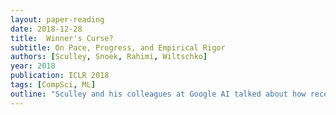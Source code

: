 ```yaml
---
layout: paper-reading
date: 2018-12-28
title:  Winner's Curse?
subtitle: On Pace, Progress, and Empirical Rigor
authors: [Sculley, Snoek, Rahimi, Wiltschko]
year: 2018
publication: ICLR 2018
tags: [CompSci, ML]
outline: "Sculley and his colleagues at Google AI talked about how recent empirical research in artificial intelligence, especially deep learning, lacks of rigor criteria. They illustrated several cases studies to show that <em>new developments</em> in the field actually may not beat the <em>old</em> baseline performances. Not being rigorous in research, as reasoned by the authors, not only failed to increase our <strong>knowledge</strong>, but also prevented rapid future developments."
---
```

